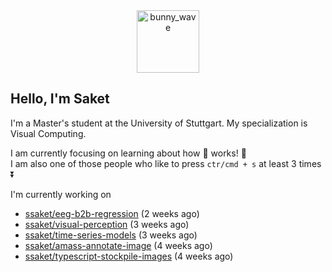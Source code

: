 <div align='center'>
<img src=https://media.giphy.com/media/3o7TKMt1VVNkHV2PaE/giphy.gif alt="bunny_wave" width="100px"/>
</div>

## Hello, I'm Saket

I'm a Master's student at the University of Stuttgart. My specialization is Visual Computing.

I am currently focusing on learning about how :brain: works! :exploding_head:\
I am also one of those people who like to press `ctr/cmd + s` at least 3 times :arrow_double_down:


I'm currently working on

- [ssaket/eeg-b2b-regression](https://github.com/ssaket/eeg-b2b-regression) (2 weeks ago)
- [ssaket/visual-perception](https://github.com/ssaket/visual-perception) (3 weeks ago)
- [ssaket/time-series-models](https://github.com/ssaket/time-series-models) (3 weeks ago)
- [ssaket/amass-annotate-image](https://github.com/ssaket/amass-annotate-image) (4 weeks ago)
- [ssaket/typescript-stockpile-images](https://github.com/ssaket/typescript-stockpile-images) (4 weeks ago)
